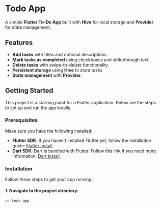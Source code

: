 # Todo App

A simple **Flutter To-Do App** built with **Hive** for local storage and **Provider** for state management.

## Features

- **Add tasks** with titles and optional descriptions.
- **Mark tasks as completed** using checkboxes and strikethrough text.
- **Delete tasks** with swipe-to-delete functionality.
- **Persistent storage** using **Hive** to store tasks.
- **State management** with **Provider**.

## Getting Started

This project is a starting point for a Flutter application. Below are the steps to set up and run the app locally.

### Prerequisites

Make sure you have the following installed:

- **Flutter SDK**: If you haven't installed Flutter yet, follow the installation guide: [Flutter Install](https://docs.flutter.dev/get-started/install).
- **Dart SDK**: Dart is bundled with Flutter. Follow this link if you need more information: [Dart Install](https://dart.dev/get-dart).

### Installation

Follow these steps to get your app running:

#### 1. **Navigate to the project directory**:

```bash
cd todo_app
